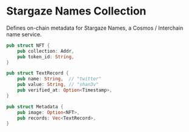 # Stargaze Names Collection

Defines on-chain metadata for Stargaze Names, a Cosmos / Interchain name service.

```rs
pub struct NFT {
    pub collection: Addr,
    pub token_id: String,
}

pub struct TextRecord {
    pub name: String,  // "twitter"
    pub value: String, // "shan3v"
    pub verified_at: Option<Timestamp>,
}

pub struct Metadata {
    pub image: Option<NFT>,
    pub records: Vec<TextRecord>,
}
```
